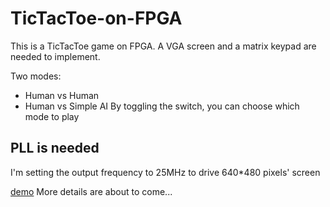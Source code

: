 # TicTacToe-on-FPGA
This is a TicTacToe game on FPGA. A VGA screen and a matrix keypad are needed to implement.

Two modes:
* Human vs Human
* Human vs Simple AI
By toggling the switch, you can choose which mode to play

## PLL is needed
I'm setting the output frequency to 25MHz to drive 640*480 pixels' screen


[demo](https://youtu.be/EIPxszzuzhw)
More details are about to come...
